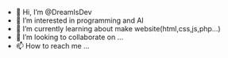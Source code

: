 - 👋 Hi, I’m @DreamIsDev
- 👀 I’m interested in programming and AI 
- 🌱 I’m currently learning about make website(html,css,js,php...)
- 💞️ I’m looking to collaborate on ...
- 📫 How to reach me ...

<!---
DreamIsDev/DreamIsDev is a ✨ special ✨ repository because its `README.md` (this file) appears on your GitHub profile.
You can click the Preview link to take a look at your changes.
--->
